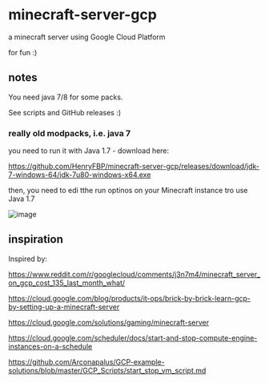 # minecraft-server-gcp

a minecraft server using Google Cloud Platform

for fun :)

## notes

You need java 7/8 for some packs.

See scripts and GitHub releases :)

### really old modpacks, i.e. java 7

you need to run it with Java 1.7 - download here:

https://github.com/HenryFBP/minecraft-server-gcp/releases/download/jdk-7-windows-64/jdk-7u80-windows-x64.exe

then, you need to edi tthe run optinos on your Minecraft instance tro use Java 1.7

![image](https://user-images.githubusercontent.com/3236324/176985267-d285763a-4319-49c9-b718-6a3dbec5f959.png)

## inspiration

Inspired by:

https://www.reddit.com/r/googlecloud/comments/j3n7m4/minecraft_server_on_gcp_cost_135_last_month_what/

https://cloud.google.com/blog/products/it-ops/brick-by-brick-learn-gcp-by-setting-up-a-minecraft-server

https://cloud.google.com/solutions/gaming/minecraft-server

https://cloud.google.com/scheduler/docs/start-and-stop-compute-engine-instances-on-a-schedule

https://github.com/Arconapalus/GCP-example-solutions/blob/master/GCP_Scripts/start_stop_vm_script.md
